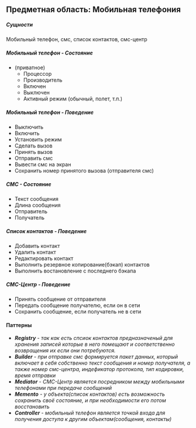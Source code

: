 Предметная область: Мобильная телефония
-------------------
##### Сущности
Мобильный телефон, смс, список контактов, смс-центр
##### Мобильный телефон - Состояние
+ (приватное)
  - Процессор
  - Производитель
  - Включен
  - Выключен
  - Активный режим (обычный, полет, т.п.)

##### Мобильный телефон - Поведение 
  - Выключить
  - Включить
  - Установить режим
  - Сделать вызов
  - Принять вызов
  - Отправить смс
  - Вывести смс на экран
  - Сохранить номер принятого вызова (отправителя смс)

##### СМС - Состояние
- Текст сообщения
- Длина сообщения
- Отправитель
- Получатель

##### Список контактов - Поведение
- Добавить контакт
- Удалить контакт
- Редактировать контакт
- Выполнить резервное копирование(бэкап) контактов
- Выполнить востановление с последнего бэкапа

##### СМС-Центр - Поведение
- Принять сообщение от отправителя
- Передать сообщение получателю, если он в сети
- Сохранить сообщение, если получатель не в сети

#### Паттерны
 - ***Registry*** - *так как есть спсиок контактов предназначеный для хранения записей которые в него помещают и
 соответственно возвращения их если они потребуются.*
 - ***Builder*** - *при отправке смс формируется пакет данных, который включает в себя собственно текст сообщения и
 номер получателя, а также номер смс-центра, индефикатор протокола, тип кодировки, время отправки*
 - ***Mediator*** - *СМС-Центр является посредником между мобильными телефонами при передаче сообщений*
 - ***Memento*** - *у объекта(список контактов) есть возможность сохранить своё состояние, и при необходимости его потом восстановить*
 - ***Controller*** - *мобильный телефон является точкой входа для получения доступа к другим объектам(сообщения, контакты)*